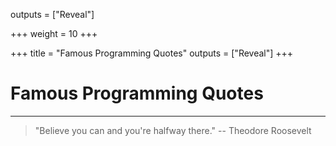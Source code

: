 outputs = ["Reveal"]

+++
weight = 10
+++

+++
title = "Famous Programming Quotes"
outputs = ["Reveal"]
+++

# Famous Programming Quotes

---

> "Believe you can and you're halfway there." -- Theodore Roosevelt
